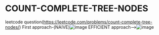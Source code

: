 # COUNT-COMPLETE-TREE-NODES
leetcode question(https://leetcode.com/problems/count-complete-tree-nodes/)
First approach-(NAIVE)![image](https://user-images.githubusercontent.com/102652030/172605325-80827bc5-1f64-4e2b-b8e8-d1ae972d2d9c.png)
EFFICIENT approach-->![image](https://user-images.githubusercontent.com/102652030/172605540-90607670-9947-4765-b932-07704f5d509c.png)
